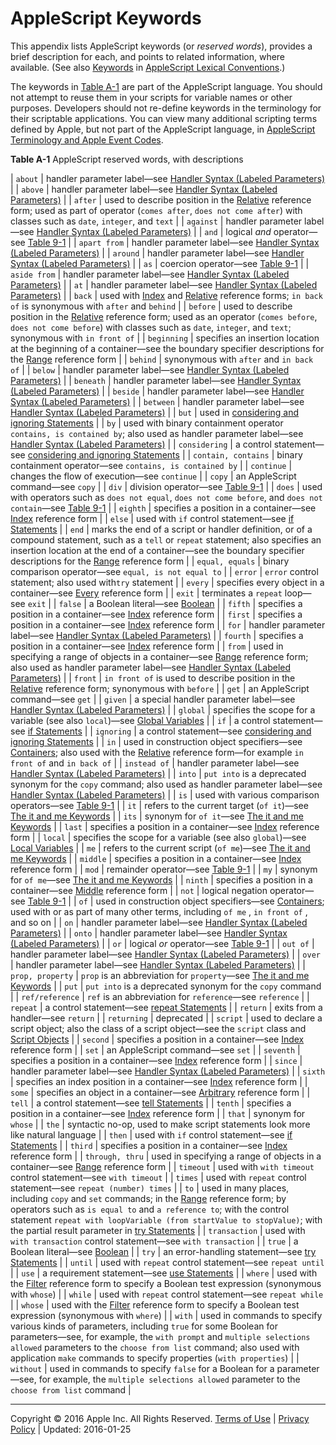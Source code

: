 <a id="//apple_ref/doc/uid/TP40000983-CH222-SW2"></a>

# AppleScript Keywords

<a id="//apple_ref/doc/uid/TP40000983-CH222-DontLinkElementID_967"></a><a id="//apple_ref/doc/uid/TP40000983-CH222-DontLinkElementID_968"></a><a id="//apple_ref/doc/uid/TP40000983-CH222-DontLinkElementID_969"></a>This appendix lists AppleScript keywords (or *reserved words*), provides a brief description for each, and points to related information, where available. (See also [Keywords](../conceptual/ASLR_lexical_conventions.html#//apple_ref/doc/uid/TP40000983-CH214-SW7) in [AppleScript Lexical Conventions](../conceptual/ASLR_lexical_conventions.html#//apple_ref/doc/uid/TP40000983-CH214-SW1).)

The keywords in [Table A-1](#//apple_ref/doc/uid/TP40000983-CH222-SW1) are part of the AppleScript language. You should not attempt to reuse them in your scripts for variable names or other purposes. Developers should not re-define keywords in the terminology for their scriptable applications. You can view many additional scripting terms defined by Apple, but not part of the AppleScript language, in [AppleScript Terminology and Apple Event Codes](http://developer.apple.com/releasenotes/AppleScript/ASTerminology_AppleEventCodes/TermsAndCodes.html).

<a id="//apple_ref/doc/uid/TP40000983-CH222-SW1"></a>

**Table A-1**  AppleScript reserved words, with descriptions

| `about` | handler parameter label—see [Handler Syntax (Labeled Parameters)](ASLR_handlers.html#//apple_ref/doc/uid/TP40000983-CH7g-SW2) |
| `above` | handler parameter label—see [Handler Syntax (Labeled Parameters)](ASLR_handlers.html#//apple_ref/doc/uid/TP40000983-CH7g-SW2) |
| `after` | used to describe position in the [Relative](ASLR_reference_forms.html#//apple_ref/doc/uid/TP40000983-CH4g-BBCHGEDI) reference form; used as part of operator (`comes after`, `does not come after`) with classes such as `date`, `integer`, and `text` |
| `against` | handler parameter label—see [Handler Syntax (Labeled Parameters)](ASLR_handlers.html#//apple_ref/doc/uid/TP40000983-CH7g-SW2) |
| `and` | logical *and* operator—see [Table 9-1](ASLR_operators.html#//apple_ref/doc/uid/TP40000983-CH5g-SW2) |
| `apart from` | handler parameter label—see [Handler Syntax (Labeled Parameters)](ASLR_handlers.html#//apple_ref/doc/uid/TP40000983-CH7g-SW2) |
| `around` | handler parameter label—see [Handler Syntax (Labeled Parameters)](ASLR_handlers.html#//apple_ref/doc/uid/TP40000983-CH7g-SW2) |
| `as` | coercion operator—see [Table 9-1](ASLR_operators.html#//apple_ref/doc/uid/TP40000983-CH5g-SW2) |
| `aside from` | handler parameter label—see [Handler Syntax (Labeled Parameters)](ASLR_handlers.html#//apple_ref/doc/uid/TP40000983-CH7g-SW2) |
| `at` | handler parameter label—see [Handler Syntax (Labeled Parameters)](ASLR_handlers.html#//apple_ref/doc/uid/TP40000983-CH7g-SW2) |
| `back` | used with [Index](ASLR_reference_forms.html#//apple_ref/doc/uid/TP40000983-CH4g-BBCGHGAF) and [Relative](ASLR_reference_forms.html#//apple_ref/doc/uid/TP40000983-CH4g-BBCHGEDI) reference forms; `in back of` is synonymous with `after` and `behind` |
| `before` | used to describe position in the [Relative](ASLR_reference_forms.html#//apple_ref/doc/uid/TP40000983-CH4g-BBCHGEDI) reference form; used as an operator (`comes before`, `does not come before`) with classes such as `date`, `integer`, and `text`; synonymous with `in front of` |
| `beginning` | specifies an insertion location at the beginning of a container—see the boundary specifier descriptions for the [Range](ASLR_reference_forms.html#//apple_ref/doc/uid/TP40000983-CH4g-BBCHDJJJ) reference form |
| `behind` | synonymous with `after` and `in back of` |
| `below` | handler parameter label—see [Handler Syntax (Labeled Parameters)](ASLR_handlers.html#//apple_ref/doc/uid/TP40000983-CH7g-SW2) |
| `beneath` | handler parameter label—see [Handler Syntax (Labeled Parameters)](ASLR_handlers.html#//apple_ref/doc/uid/TP40000983-CH7g-SW2) |
| `beside` | handler parameter label—see [Handler Syntax (Labeled Parameters)](ASLR_handlers.html#//apple_ref/doc/uid/TP40000983-CH7g-SW2) |
| `between` | handler parameter label—see [Handler Syntax (Labeled Parameters)](ASLR_handlers.html#//apple_ref/doc/uid/TP40000983-CH7g-SW2) |
| `but` | used in [considering and ignoring Statements](ASLR_control_statements.html#//apple_ref/doc/uid/TP40000983-CH6g-130224) |
| `by` | used with binary containment operator `contains, is contained by`; also used as handler parameter label—see [Handler Syntax (Labeled Parameters)](ASLR_handlers.html#//apple_ref/doc/uid/TP40000983-CH7g-SW2) |
| `considering` | a control statement—see [considering and ignoring Statements](ASLR_control_statements.html#//apple_ref/doc/uid/TP40000983-CH6g-130224) |
| `contain, contains` | binary containment operator—see `contains, is contained by` |
| `continue` | changes the flow of execution—see `continue` |
| `copy` | an AppleScript command—see `copy` |
| `div` | division operator—see [Table 9-1](ASLR_operators.html#//apple_ref/doc/uid/TP40000983-CH5g-SW2) |
| `does` | used with operators such as `does not equal`, `does not come before`, and `does not contain`—see [Table 9-1](ASLR_operators.html#//apple_ref/doc/uid/TP40000983-CH5g-SW2) |
| `eighth` | specifies a position in a container—see [Index](ASLR_reference_forms.html#//apple_ref/doc/uid/TP40000983-CH4g-BBCGHGAF) reference form |
| `else` | used with `if` control statement—see [if Statements](ASLR_control_statements.html#//apple_ref/doc/uid/TP40000983-CH6g-158244) |
| `end` | marks the end of a script or handler definition, or of a compound statement, such as a `tell` or `repeat` statement; also specifies an insertion location at the end of a container—see the boundary specifier descriptions for the [Range](ASLR_reference_forms.html#//apple_ref/doc/uid/TP40000983-CH4g-BBCHDJJJ) reference form |
| `equal, equals` | binary comparison operator—see `equal, is not equal to` |
| `error` | `error` control statement; also used with`try` statement |
| `every` | specifies every object in a container—see [Every](ASLR_reference_forms.html#//apple_ref/doc/uid/TP40000983-CH4g-BBCJFIIH) reference form |
| `exit` | terminates a `repeat` loop—see `exit` |
| `false` | a Boolean literal—see [Boolean](../conceptual/ASLR_lexical_conventions.html#//apple_ref/doc/uid/TP40000983-CH214-SW14) |
| `fifth` | specifies a position in a container—see [Index](ASLR_reference_forms.html#//apple_ref/doc/uid/TP40000983-CH4g-BBCGHGAF) reference form |
| `first` | specifies a position in a container—see [Index](ASLR_reference_forms.html#//apple_ref/doc/uid/TP40000983-CH4g-BBCGHGAF) reference form |
| `for` | handler parameter label—see [Handler Syntax (Labeled Parameters)](ASLR_handlers.html#//apple_ref/doc/uid/TP40000983-CH7g-SW2) |
| `fourth` | specifies a position in a container—see [Index](ASLR_reference_forms.html#//apple_ref/doc/uid/TP40000983-CH4g-BBCGHGAF) reference form |
| `from` | used in specifying a range of objects in a container—see [Range](ASLR_reference_forms.html#//apple_ref/doc/uid/TP40000983-CH4g-BBCHDJJJ) reference form; also used as handler parameter label—see [Handler Syntax (Labeled Parameters)](ASLR_handlers.html#//apple_ref/doc/uid/TP40000983-CH7g-SW2) |
| `front` | `in front of` is used to describe position in the [Relative](ASLR_reference_forms.html#//apple_ref/doc/uid/TP40000983-CH4g-BBCHGEDI) reference form; synonymous with `before` |
| `get` | an AppleScript command—see `get` |
| `given` | a special handler parameter label—see [Handler Syntax (Labeled Parameters)](ASLR_handlers.html#//apple_ref/doc/uid/TP40000983-CH7g-SW2) |
| `global` | specifies the scope for a variable (see also `local`)—see [Global Variables](../conceptual/ASLR_variables.html#//apple_ref/doc/uid/TP40000983-CH223-SW13) |
| `if` | a control statement—see [if Statements](ASLR_control_statements.html#//apple_ref/doc/uid/TP40000983-CH6g-158244) |
| `ignoring` | a control statement—see [considering and ignoring Statements](ASLR_control_statements.html#//apple_ref/doc/uid/TP40000983-CH6g-130224) |
| `in` | used in construction object specifiers—see [Containers](../conceptual/ASLR_fundamentals.html#//apple_ref/doc/uid/TP40000983-CH218-SW24); also used with the [Relative](ASLR_reference_forms.html#//apple_ref/doc/uid/TP40000983-CH4g-BBCHGEDI) reference form—for example `in front of` and `in back of` |
| `instead of` | handler parameter label—see [Handler Syntax (Labeled Parameters)](ASLR_handlers.html#//apple_ref/doc/uid/TP40000983-CH7g-SW2) |
| `into` | `put into` is a deprecated synonym for the `copy` command; also used as handler parameter label—see [Handler Syntax (Labeled Parameters)](ASLR_handlers.html#//apple_ref/doc/uid/TP40000983-CH7g-SW2) |
| `is` | used with various comparison operators—see [Table 9-1](ASLR_operators.html#//apple_ref/doc/uid/TP40000983-CH5g-SW2) |
| `it` | refers to the current target (`of it`)—see [The it and me Keywords](../conceptual/ASLR_fundamentals.html#//apple_ref/doc/uid/TP40000983-CH218-SW4) |
| `its` | synonym for `of it`—see [The it and me Keywords](../conceptual/ASLR_fundamentals.html#//apple_ref/doc/uid/TP40000983-CH218-SW4) |
| `last` | specifies a position in a container—see [Index](ASLR_reference_forms.html#//apple_ref/doc/uid/TP40000983-CH4g-BBCGHGAF) reference form |
| `local` | specifies the scope for a variable (see also `global`)—see [Local Variables](../conceptual/ASLR_variables.html#//apple_ref/doc/uid/TP40000983-CH223-SW12) |
| `me` | refers to the current script (`of me`)—see [The it and me Keywords](../conceptual/ASLR_fundamentals.html#//apple_ref/doc/uid/TP40000983-CH218-SW4) |
| `middle` | specifies a position in a container—see [Index](ASLR_reference_forms.html#//apple_ref/doc/uid/TP40000983-CH4g-BBCGHGAF) reference form |
| `mod` | remainder operator—see [Table 9-1](ASLR_operators.html#//apple_ref/doc/uid/TP40000983-CH5g-SW2) |
| `my` | synonym for `of me`—see [The it and me Keywords](../conceptual/ASLR_fundamentals.html#//apple_ref/doc/uid/TP40000983-CH218-SW4) |
| `ninth` | specifies a position in a container—see [Middle](ASLR_reference_forms.html#//apple_ref/doc/uid/TP40000983-CH4g-BBCJFDBA) reference form |
| `not` | logical negation operator—see [Table 9-1](ASLR_operators.html#//apple_ref/doc/uid/TP40000983-CH5g-SW2) |
| `of` | used in construction object specifiers—see [Containers](../conceptual/ASLR_fundamentals.html#//apple_ref/doc/uid/TP40000983-CH218-SW24); used with or as part of many other terms, including `of me` , `in front of` , and so on |
| `on` | handler parameter label—see [Handler Syntax (Labeled Parameters)](ASLR_handlers.html#//apple_ref/doc/uid/TP40000983-CH7g-SW2) |
| `onto` | handler parameter label—see [Handler Syntax (Labeled Parameters)](ASLR_handlers.html#//apple_ref/doc/uid/TP40000983-CH7g-SW2) |
| `or` | logical *or* operator—see [Table 9-1](ASLR_operators.html#//apple_ref/doc/uid/TP40000983-CH5g-SW2) |
| `out of` | handler parameter label—see [Handler Syntax (Labeled Parameters)](ASLR_handlers.html#//apple_ref/doc/uid/TP40000983-CH7g-SW2) |
| `over` | handler parameter label—see [Handler Syntax (Labeled Parameters)](ASLR_handlers.html#//apple_ref/doc/uid/TP40000983-CH7g-SW2) |
| `prop, property` | `prop` is an abbreviation for `property`—see [The it and me Keywords](../conceptual/ASLR_fundamentals.html#//apple_ref/doc/uid/TP40000983-CH218-SW4) |
| `put`<a id="//apple_ref/doc/uid/TP40000983-CH222-DontLinkElementID_970"></a> | `put into` is a deprecated synonym for the `copy` command |
| `ref/reference` | `ref` is an abbreviation for `reference`—see `reference` |
| `repeat` | a control statement—see [repeat Statements](ASLR_control_statements.html#//apple_ref/doc/uid/TP40000983-CH6g-127362) |
| `return` | exits from a handler—see `return` |
| `returning`<a id="//apple_ref/doc/uid/TP40000983-CH222-DontLinkElementID_971"></a> | deprecated |
| `script` | used to declare a script object; also the class of a script object—see the `script` class and [Script Objects](../conceptual/ASLR_script_objects.html#//apple_ref/doc/uid/TP40000983-CH207-BAJJCIAA) |
| `second` | specifies a position in a container—see [Index](ASLR_reference_forms.html#//apple_ref/doc/uid/TP40000983-CH4g-BBCGHGAF) reference form |
| `set` | an AppleScript command—see `set` |
| `seventh` | specifies a position in a container—see [Index](ASLR_reference_forms.html#//apple_ref/doc/uid/TP40000983-CH4g-BBCGHGAF) reference form |
| `since` | handler parameter label—see [Handler Syntax (Labeled Parameters)](ASLR_handlers.html#//apple_ref/doc/uid/TP40000983-CH7g-SW2) |
| `sixth` | specifies an index position in a container—see [Index](ASLR_reference_forms.html#//apple_ref/doc/uid/TP40000983-CH4g-BBCGHGAF) reference form |
| `some` | specifies an object in a container—see [Arbitrary](ASLR_reference_forms.html#//apple_ref/doc/uid/TP40000983-CH4g-BCIJEEHE) reference form |
| `tell` | a control statement—see [tell Statements](ASLR_control_statements.html#//apple_ref/doc/uid/TP40000983-CH6g-158637) |
| `tenth` | specifies a position in a container—see [Index](ASLR_reference_forms.html#//apple_ref/doc/uid/TP40000983-CH4g-BBCGHGAF) reference form |
| `that` | synonym for `whose` |
| `the`<a id="//apple_ref/doc/uid/TP40000983-CH222-DontLinkElementID_972"></a> | syntactic no-op, used to make script statements look more like natural language |
| `then` | used with `if` control statement—see [if Statements](ASLR_control_statements.html#//apple_ref/doc/uid/TP40000983-CH6g-158244) |
| `third` | specifies a position in a container—see [Index](ASLR_reference_forms.html#//apple_ref/doc/uid/TP40000983-CH4g-BBCGHGAF) reference form |
| `through, thru` | used in specifying a range of objects in a container—see [Range](ASLR_reference_forms.html#//apple_ref/doc/uid/TP40000983-CH4g-BBCHDJJJ) reference form |
| `timeout` | used with `with timeout` control statement—see `with timeout` |
| `times` | used with `repeat` control statement—see `repeat (number) times` |
| `to` | used in many places, including `copy` and `set` commands; in the [Range](ASLR_reference_forms.html#//apple_ref/doc/uid/TP40000983-CH4g-BBCHDJJJ) reference form; by operators such as `is equal to` and `a reference to`; with the control statement `repeat with loopVariable (from startValue to stopValue)`; with the partial result parameter in [try Statements](ASLR_control_statements.html#//apple_ref/doc/uid/TP40000983-CH6g-128973) |
| `transaction` | used with `with transaction` control statement—see `with transaction` |
| `true` | a Boolean literal—see [Boolean](../conceptual/ASLR_lexical_conventions.html#//apple_ref/doc/uid/TP40000983-CH214-SW14) |
| `try` | an error-handling statement—see [try Statements](ASLR_control_statements.html#//apple_ref/doc/uid/TP40000983-CH6g-128973) |
| `until` | used with `repeat` control statement—see `repeat until` |
| `use` | a requirement statement—see [use Statements](ASLR_control_statements.html#//apple_ref/doc/uid/TP40000983-CH6g-SW4) |
| `where` | used with the [Filter](ASLR_reference_forms.html#//apple_ref/doc/uid/TP40000983-CH4g-BAJJHEFE) reference form to specify a Boolean test expression (synonymous with `whose`) |
| `while` | used with `repeat` control statement—see `repeat while` |
| `whose` | used with the [Filter](ASLR_reference_forms.html#//apple_ref/doc/uid/TP40000983-CH4g-BAJJHEFE) reference form to specify a Boolean test expression (synonymous with `where`) |
| `with` | used in commands to specify various kinds of parameters, including `true` for some Boolean for parameters—see, for example, the `with prompt` and `multiple selections allowed` parameters to the `choose from list` command; also used with application `make` commands to specify properties (`with properties`) |
| `without` | used in commands to specify `false` for a Boolean for a parameter—see, for example, the `multiple selections allowed` parameter to the `choose from list` command<a id="//apple_ref/doc/uid/TP40000983-CH222-DontLinkElementID_973"></a> |

  

---

Copyright © 2016 Apple Inc. All Rights Reserved. [Terms of Use](http://www.apple.com/legal/internet-services/terms/site.html) | [Privacy Policy](http://www.apple.com/privacy/) | Updated: 2016-01-25
